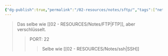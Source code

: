 ```yaml
---
{"dg-publish":true,"permalink":"/02-resources/notes/sftp/","tags":["netzwerk/protokoll"],"noteIcon":"","updated":"2025-09-05T10:12:31.825+02:00"}
---
```


>Das selbe wie [[02 - RESOURCES/Notes/FTP\|FTP]], aber verschlüsselt.
>>PORT: 22
>>>Selbe wie [[02 - RESOURCES/Notes/ssh\|SSH]]